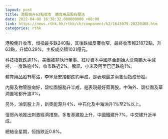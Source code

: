 ```yaml
---
layout: post
title: 港股倒升63點收市　體育用品股有壓沽
date: 2022-04-08 16:38:32.000000000 +08:00
link: https://news.rthk.hk/rthk/ch/component/k2/1643079-20220408.htm
categories: rthk
---
```


港股倒升收市，恒指最多跌240點，其後跌幅反覆收窄，最終收市報21872點，升63點，升幅0.29%，主板成交額1031億元。

科技指數跌逾1%，美團被非執行董事、紅杉資本中國基金創始人沈南鵬大手減持，一度跌逾4%，收市跌近2%。騰訊、小米及阿里巴巴跌逾1%。

體育用品股有壓沽，李寧及安踏都跌約半成，是表現最差兩隻恒指成份股。

內房及物管股向好，碧桂園服務升半成，是表現最好藍籌股。中海外、碧桂園及華潤置地都升逾3%。

另外，油氣股上升，新奧能源升4%、中石化及中海油升1%至2%以上。

憧憬內地推出刺激經濟措施，多隻基建股上升，中國鐵建升7%，中交建升近半成。

總結全星期，恒指跌近0.8%。
